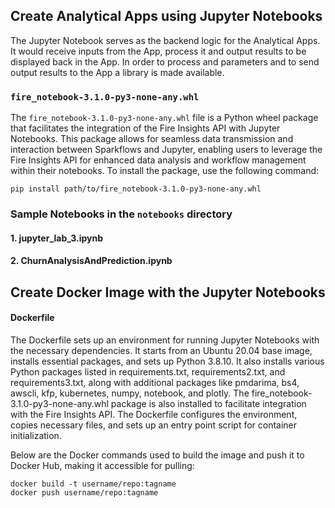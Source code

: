 

## Create Analytical Apps using Jupyter Notebooks
The Jupyter Notebook serves as the backend logic for the Analytical Apps. It would receive inputs from the App, process it and output results to be displayed back in the App. In order to process and parameters and to send output results to the App a library is made available.

### `fire_notebook-3.1.0-py3-none-any.whl`

The `fire_notebook-3.1.0-py3-none-any.whl` file is a Python wheel package that facilitates the integration of the Fire Insights API with Jupyter Notebooks. This package allows for seamless data transmission and interaction between Sparkflows and Jupyter, enabling users to leverage the Fire Insights API for enhanced data analysis and workflow management within their notebooks. To install the package, use the following command:

```
pip install path/to/fire_notebook-3.1.0-py3-none-any.whl
```

### Sample Notebooks in the `notebooks` directory

#### 1. jupyter_lab_3.ipynb

#### 2. ChurnAnalysisAndPrediction.ipynb




## Create Docker Image with the Jupyter Notebooks

#### Dockerfile

The Dockerfile sets up an environment for running Jupyter Notebooks with the necessary dependencies. It starts from an Ubuntu 20.04 base image, installs essential packages, and sets up Python 3.8.10. It also installs various Python packages listed in requirements.txt, requirements2.txt, and requirements3.txt, along with additional packages like pmdarima, bs4, awscli, kfp, kubernetes, numpy, notebook, and plotly. The fire_notebook-3.1.0-py3-none-any.whl package is also installed to facilitate integration with the Fire Insights API. The Dockerfile configures the environment, copies necessary files, and sets up an entry point script for container initialization.

Below are the Docker commands used to build the image and push it to Docker Hub, making it accessible for pulling:

```
docker build -t username/repo:tagname
docker push username/repo:tagname
```
